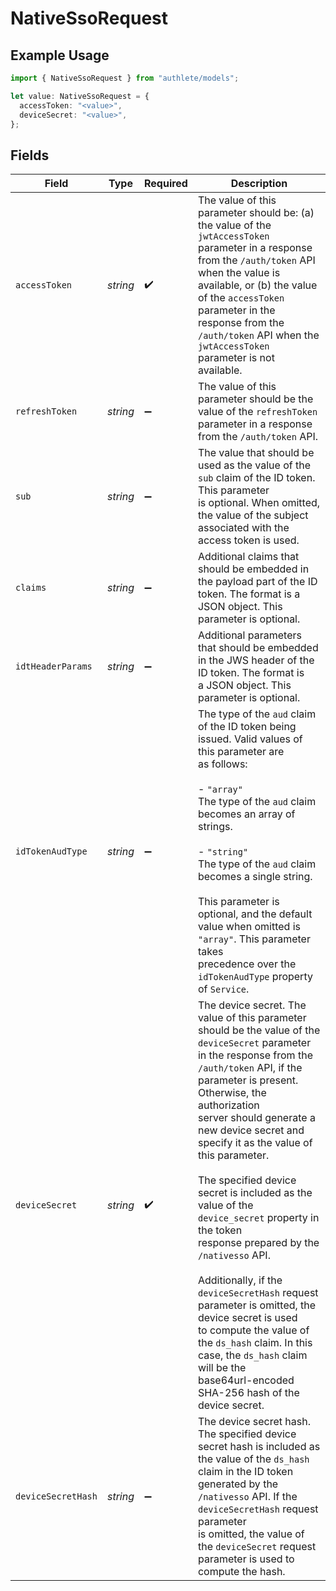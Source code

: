 # NativeSsoRequest

## Example Usage

```typescript
import { NativeSsoRequest } from "authlete/models";

let value: NativeSsoRequest = {
  accessToken: "<value>",
  deviceSecret: "<value>",
};
```

## Fields

| Field                                                                                                                                                                                                                                                                                                                                                                                                                                                                                                                                                                                                                                                                                              | Type                                                                                                                                                                                                                                                                                                                                                                                                                                                                                                                                                                                                                                                                                               | Required                                                                                                                                                                                                                                                                                                                                                                                                                                                                                                                                                                                                                                                                                           | Description                                                                                                                                                                                                                                                                                                                                                                                                                                                                                                                                                                                                                                                                                        |
| -------------------------------------------------------------------------------------------------------------------------------------------------------------------------------------------------------------------------------------------------------------------------------------------------------------------------------------------------------------------------------------------------------------------------------------------------------------------------------------------------------------------------------------------------------------------------------------------------------------------------------------------------------------------------------------------------- | -------------------------------------------------------------------------------------------------------------------------------------------------------------------------------------------------------------------------------------------------------------------------------------------------------------------------------------------------------------------------------------------------------------------------------------------------------------------------------------------------------------------------------------------------------------------------------------------------------------------------------------------------------------------------------------------------- | -------------------------------------------------------------------------------------------------------------------------------------------------------------------------------------------------------------------------------------------------------------------------------------------------------------------------------------------------------------------------------------------------------------------------------------------------------------------------------------------------------------------------------------------------------------------------------------------------------------------------------------------------------------------------------------------------- | -------------------------------------------------------------------------------------------------------------------------------------------------------------------------------------------------------------------------------------------------------------------------------------------------------------------------------------------------------------------------------------------------------------------------------------------------------------------------------------------------------------------------------------------------------------------------------------------------------------------------------------------------------------------------------------------------- |
| `accessToken`                                                                                                                                                                                                                                                                                                                                                                                                                                                                                                                                                                                                                                                                                      | *string*                                                                                                                                                                                                                                                                                                                                                                                                                                                                                                                                                                                                                                                                                           | :heavy_check_mark:                                                                                                                                                                                                                                                                                                                                                                                                                                                                                                                                                                                                                                                                                 | The value of this parameter should be: (a) the value of the `jwtAccessToken` parameter in a response<br/>from the `/auth/token` API when the value is available, or (b) the value of the `accessToken`<br/>parameter in the response from the `/auth/token` API when the `jwtAccessToken` parameter is not<br/>available.<br/>                                                                                                                                                                                                                                                                                                                                                                     |
| `refreshToken`                                                                                                                                                                                                                                                                                                                                                                                                                                                                                                                                                                                                                                                                                     | *string*                                                                                                                                                                                                                                                                                                                                                                                                                                                                                                                                                                                                                                                                                           | :heavy_minus_sign:                                                                                                                                                                                                                                                                                                                                                                                                                                                                                                                                                                                                                                                                                 | The value of this parameter should be the value of the `refreshToken` parameter in a response<br/>from the `/auth/token` API.<br/>                                                                                                                                                                                                                                                                                                                                                                                                                                                                                                                                                                 |
| `sub`                                                                                                                                                                                                                                                                                                                                                                                                                                                                                                                                                                                                                                                                                              | *string*                                                                                                                                                                                                                                                                                                                                                                                                                                                                                                                                                                                                                                                                                           | :heavy_minus_sign:                                                                                                                                                                                                                                                                                                                                                                                                                                                                                                                                                                                                                                                                                 | The value that should be used as the value of the `sub` claim of the ID token. This parameter<br/>is optional. When omitted, the value of the subject associated with the access token is used.<br/>                                                                                                                                                                                                                                                                                                                                                                                                                                                                                               |
| `claims`                                                                                                                                                                                                                                                                                                                                                                                                                                                                                                                                                                                                                                                                                           | *string*                                                                                                                                                                                                                                                                                                                                                                                                                                                                                                                                                                                                                                                                                           | :heavy_minus_sign:                                                                                                                                                                                                                                                                                                                                                                                                                                                                                                                                                                                                                                                                                 | Additional claims that should be embedded in the payload part of the ID token. The format is a<br/>JSON object. This parameter is optional.<br/>                                                                                                                                                                                                                                                                                                                                                                                                                                                                                                                                                   |
| `idtHeaderParams`                                                                                                                                                                                                                                                                                                                                                                                                                                                                                                                                                                                                                                                                                  | *string*                                                                                                                                                                                                                                                                                                                                                                                                                                                                                                                                                                                                                                                                                           | :heavy_minus_sign:                                                                                                                                                                                                                                                                                                                                                                                                                                                                                                                                                                                                                                                                                 | Additional parameters that should be embedded in the JWS header of the ID token. The format is<br/>a JSON object. This parameter is optional.<br/>                                                                                                                                                                                                                                                                                                                                                                                                                                                                                                                                                 |
| `idTokenAudType`                                                                                                                                                                                                                                                                                                                                                                                                                                                                                                                                                                                                                                                                                   | *string*                                                                                                                                                                                                                                                                                                                                                                                                                                                                                                                                                                                                                                                                                           | :heavy_minus_sign:                                                                                                                                                                                                                                                                                                                                                                                                                                                                                                                                                                                                                                                                                 | The type of the `aud` claim of the ID token being issued. Valid values of this parameter are<br/>as follows:<br/><br/>- `"array"`<br/>  The type of the `aud` claim becomes an array of strings.<br/><br/>- `"string"`<br/>  The type of the `aud` claim becomes a single string.<br/><br/>This parameter is optional, and the default value when omitted is `"array"`. This parameter takes<br/>precedence over the `idTokenAudType` property of `Service`.<br/>                                                                                                                                                                                                                                  |
| `deviceSecret`                                                                                                                                                                                                                                                                                                                                                                                                                                                                                                                                                                                                                                                                                     | *string*                                                                                                                                                                                                                                                                                                                                                                                                                                                                                                                                                                                                                                                                                           | :heavy_check_mark:                                                                                                                                                                                                                                                                                                                                                                                                                                                                                                                                                                                                                                                                                 | The device secret. The value of this parameter should be the value of the `deviceSecret` parameter<br/>in the response from the `/auth/token` API, if the parameter is present. Otherwise, the authorization<br/>server should generate a new device secret and specify it as the value of this parameter.<br/><br/>The specified device secret is included as the value of the `device_secret` property in the token<br/>response prepared by the `/nativesso` API.<br/><br/>Additionally, if the `deviceSecretHash` request parameter is omitted, the device secret is used<br/>to compute the value of the `ds_hash` claim. In this case, the `ds_hash` claim will be the<br/>base64url-encoded SHA-256 hash of the device secret.<br/> |
| `deviceSecretHash`                                                                                                                                                                                                                                                                                                                                                                                                                                                                                                                                                                                                                                                                                 | *string*                                                                                                                                                                                                                                                                                                                                                                                                                                                                                                                                                                                                                                                                                           | :heavy_minus_sign:                                                                                                                                                                                                                                                                                                                                                                                                                                                                                                                                                                                                                                                                                 | The device secret hash. The specified device secret hash is included as the value of the `ds_hash`<br/>claim in the ID token generated by the `/nativesso` API. If the `deviceSecretHash` request parameter<br/>is omitted, the value of the `deviceSecret` request parameter is used to compute the hash.<br/>                                                                                                                                                                                                                                                                                                                                                                                    |